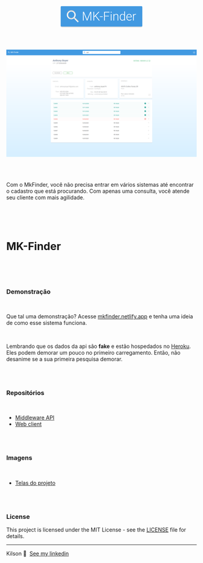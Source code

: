<h1 align="center">
  <a name="logo" href="https://mkfinder.netlify.app"><img src=".github/Logo.png" alt="MK Finder" width="222"></a>
  <br>
</h1>

<br />

<p align="center">
  <img  src=".github/Dashboard.png" alt="MK Finder" width="600">
</p>
<br>
<br>

<p>
  Com o MkFinder, você não precisa entrar em vários sistemas até encontrar o cadastro que está procurando. Com apenas uma consulta, você atende seu cliente com mais agilidade.
</p>

<br>
<br>
<br>
<h1>MK-Finder</h1>
<br>
<br>
<br>
<h3>Demonstração</h3>
<br>
<p>
  Que tal uma demonstração? Acesse <a href="https://mkfinder.netlify.app">mkfinder.netlify.app</a> e tenha uma ideia de como esse sistema funciona.
</p>
<br>
<p>
  Lembrando que os dados da api são <strong>fake</strong> e estão hospedados no <a href="https://www.heroku.com">Heroku</a>. Eles podem demorar um pouco no primeiro carregamento. Então, não desanime se a sua primeira pesquisa demorar.
</p>
<br>
<br>
<h3>Repositórios</h3>
<br>

- [Middleware API](https://github.com/kilsonrs/mkfinder-api)
- [Web client](https://github.com/kilsonrs/mkfinder-web)

<br>
<br>
<h3>Imagens</h3>
<br>

- [Telas do projeto](Imagens.md)

<br>
<br>

<h3>License</h3>

This project is licensed under the MIT License - see the [LICENSE](LICENSE) file for details.



---

Kilson 👋 &nbsp;[See my linkedin](https://www.linkedin.com/in/kilsonrs/)


